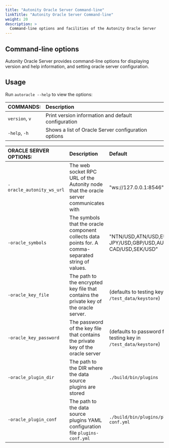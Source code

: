 ```yaml
---
title: "Autonity Oracle Server Command-line"
linkTitle: "Autonity Oracle Server Command-line"
weight: 20
description: >
  Command-line options and facilities of the Autonity Oracle Server
---
```


## Command-line options

Autonity Oracle Server provides command-line options for displaying version and help information, and setting oracle server configuration.

## Usage

Run `autoracle --help` to view the options:

| COMMANDS: | Description |
|:--|:--|
| `version`, `v` | Print version information and default configuration |
| `-help`, `-h`  | Shows a list of Oracle Server configuration options |
   
   
| ORACLE SERVER OPTIONS: | Description | Default | Required? |
|:--|:--|:--|:--|
| `-oracle_autonity_ws_url` | The web socket RPC URL of the Autonity node that the oracle server communicates with | "ws://127.0.0.1:8546" | Yes |
| `-oracle_symbols` | The symbols that the oracle component collects data points for. A comma-separated string of values. | "NTN/USD,ATN/USD,EUR/USD, JPY/USD,GBP/USD,AUD/USD, CAD/USD,SEK/USD" | No |
| `-oracle_key_file` | The path to the encrypted key file that contains the private key of the oracle server. | (defaults to testing key in `/test_data/keystore`) | Yes |
| `-oracle_key_password` | The password of the key file that contains the private key of the oracle server | (defaults to password for testing key in `/test_data/keystore`) | Yes |
| `-oracle_plugin_dir` | The path to the DIR where the data source plugins are stored | `./build/bin/plugins` | No |
| `-oracle_plugin_conf` | The path to the data source plugins YAML configuration file `plugins-conf.yml` | `./build/bin/plugins/plugins- conf.yml` | Yes |


